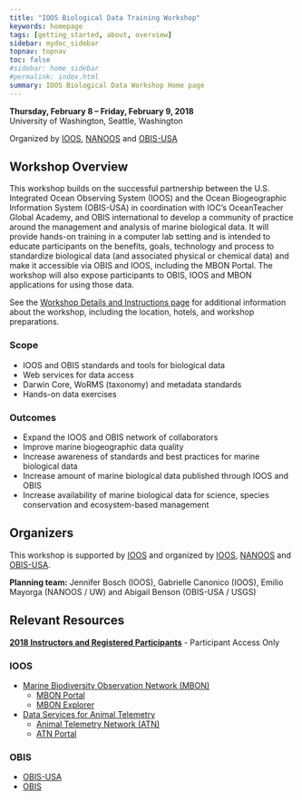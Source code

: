 ```yaml
---
title: "IOOS Biological Data Training Workshop"
keywords: homepage
tags: [getting_started, about, overview]
sidebar: mydoc_sidebar
topnav: topnav
toc: false
#sidebar: home_sidebar
#permalink: index.html
summary: IOOS Biological Data Workshop Home page 
---
```


**Thursday, February 8 – Friday, February 9, 2018**    
University of Washington, Seattle, Washington 

Organized by [IOOS](https://ioos.noaa.gov/), [NANOOS](http://nanoos.org) and [OBIS-USA](https://www1.usgs.gov/csas/obis-usa/)


## Workshop Overview

This workshop builds on the successful partnership between the U.S. Integrated Ocean Observing System (IOOS) and the Ocean Biogeographic Information System (OBIS-USA) in coordination with IOC’s OceanTeacher Global Academy, and OBIS international to develop a community of practice around the management and analysis of marine biological data.  It will provide hands-on training in a computer lab setting and is intended to educate participants on the benefits, goals, technology and process to standardize biological data (and associated physical or chemical data) and make it accessible via OBIS and IOOS, including the MBON Portal.  The workshop will also expose participants to OBIS, IOOS and MBON applications for using those data.

See the [Workshop Details and Instructions page](https://ioos.github.io/BioData-Training-Workshop/workshop.html) for additional information about the workshop, including the location, hotels, and workshop preparations.


### Scope
- IOOS and OBIS standards and tools for biological data
- Web services for data access
- Darwin Core, WoRMS (taxonomy) and metadata standards
- Hands-on data exercises

### Outcomes
- Expand the IOOS and OBIS network of collaborators
- Improve marine biogeographic data quality
- Increase awareness of standards and best practices for marine biological data
- Increase amount of marine biological data published through IOOS and OBIS 
- Increase availability of marine biological data for science, species conservation and ecosystem-based management 


## Organizers

This workshop is supported by [IOOS](https://ioos.noaa.gov/) and organized by [IOOS](https://ioos.noaa.gov/), [NANOOS](http://nanoos.org) and [OBIS-USA](https://www1.usgs.gov/csas/obis-usa/). 

**Planning team:** Jennifer Bosch (IOOS), Gabrielle Canonico (IOOS), Emilio Mayorga (NANOOS / UW) and Abigail Benson (OBIS-USA / USGS)

## Relevant Resources

**[2018 Instructors and Registered Participants](https://docs.google.com/a/noaa.gov/spreadsheets/d/1x-8EIXKkEquwA3A7a8OzadrefYXPOUUAaPyKQ1KunHY/edit?usp=sharing)** - Participant Access Only

### IOOS
- [Marine Biodiversity Observation Network (MBON)](https://ioos.noaa.gov/project/bio-data/)
  - [MBON Portal](https://mbon.ioos.us/)
  - [MBON Explorer](http://mbon.marine.usf.edu/)
- [Data Services for Animal Telemetry](http://ioos.github.io/animal-telemetry/)
  - [Animal Telemetry Network (ATN)](https://ioos.noaa.gov/project/atn/)
  - [ATN Portal](http://oceanview.pfeg.noaa.gov/ATN/)

### OBIS
- [OBIS-USA](https://www1.usgs.gov/csas/obis-usa/)
- [OBIS](http://www.iobis.org/)
